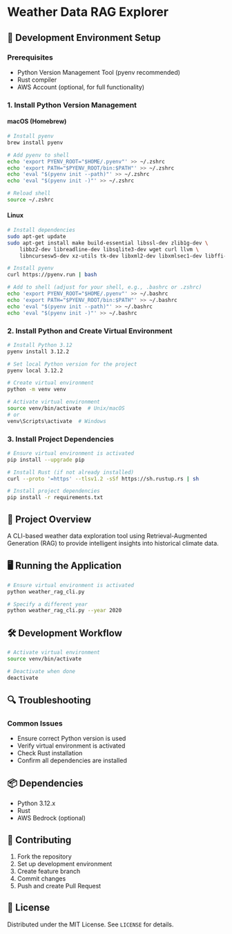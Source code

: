 # Weather Data RAG Explorer

## 🚀 Development Environment Setup

### Prerequisites

- Python Version Management Tool (pyenv recommended)
- Rust compiler
- AWS Account (optional, for full functionality)

### 1. Install Python Version Management

#### macOS (Homebrew)
```bash
# Install pyenv
brew install pyenv

# Add pyenv to shell
echo 'export PYENV_ROOT="$HOME/.pyenv"' >> ~/.zshrc
echo 'export PATH="$PYENV_ROOT/bin:$PATH"' >> ~/.zshrc
echo 'eval "$(pyenv init --path)"' >> ~/.zshrc
echo 'eval "$(pyenv init -)"' >> ~/.zshrc

# Reload shell
source ~/.zshrc
```

#### Linux
```bash
# Install dependencies
sudo apt-get update
sudo apt-get install make build-essential libssl-dev zlib1g-dev \
    libbz2-dev libreadline-dev libsqlite3-dev wget curl llvm \
    libncursesw5-dev xz-utils tk-dev libxml2-dev libxmlsec1-dev libffi-dev liblzma-dev

# Install pyenv
curl https://pyenv.run | bash

# Add to shell (adjust for your shell, e.g., .bashrc or .zshrc)
echo 'export PYENV_ROOT="$HOME/.pyenv"' >> ~/.bashrc
echo 'export PATH="$PYENV_ROOT/bin:$PATH"' >> ~/.bashrc
echo 'eval "$(pyenv init --path)"' >> ~/.bashrc
echo 'eval "$(pyenv init -)"' >> ~/.bashrc
```

### 2. Install Python and Create Virtual Environment

```bash
# Install Python 3.12
pyenv install 3.12.2

# Set local Python version for the project
pyenv local 3.12.2

# Create virtual environment
python -m venv venv

# Activate virtual environment
source venv/bin/activate  # Unix/macOS
# or
venv\Scripts\activate  # Windows
```

### 3. Install Project Dependencies

```bash
# Ensure virtual environment is activated
pip install --upgrade pip

# Install Rust (if not already installed)
curl --proto '=https' --tlsv1.2 -sSf https://sh.rustup.rs | sh

# Install project dependencies
pip install -r requirements.txt
```

## 🌟 Project Overview

A CLI-based weather data exploration tool using Retrieval-Augmented Generation (RAG) to provide intelligent insights into historical climate data.

## 🖥️ Running the Application

```bash
# Ensure virtual environment is activated
python weather_rag_cli.py

# Specify a different year
python weather_rag_cli.py --year 2020
```

## 🛠️ Development Workflow

```bash
# Activate virtual environment
source venv/bin/activate

# Deactivate when done
deactivate
```

## 🔍 Troubleshooting

### Common Issues
- Ensure correct Python version is used
- Verify virtual environment is activated
- Check Rust installation
- Confirm all dependencies are installed

## 📦 Dependencies
- Python 3.12.x
- Rust
- AWS Bedrock (optional)

## 🤝 Contributing
1. Fork the repository
2. Set up development environment
3. Create feature branch
4. Commit changes
5. Push and create Pull Request

## 📄 License
Distributed under the MIT License. See `LICENSE` for details.